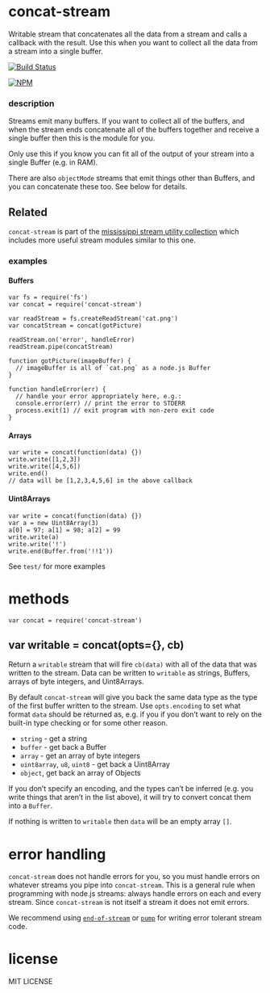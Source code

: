 concat-stream
=============

Writable stream that concatenates all the data from a stream and calls a callback with the result. Use this when you want to collect all the data from a stream into a single buffer.

[![Build Status](https://travis-ci.org/maxogden/concat-stream.svg?branch=master)](https://travis-ci.org/maxogden/concat-stream)

[![NPM](https://nodei.co/npm/concat-stream.png)](https://nodei.co/npm/concat-stream/)

### description

Streams emit many buffers. If you want to collect all of the buffers, and when the stream ends concatenate all of the buffers together and receive a single buffer then this is the module for you.

Only use this if you know you can fit all of the output of your stream into a single Buffer (e.g. in RAM).

There are also `objectMode` streams that emit things other than Buffers, and you can concatenate these too. See below for details.

Related
-------

`concat-stream` is part of the [mississippi stream utility collection](https://github.com/maxogden/mississippi) which includes more useful stream modules similar to this one.

### examples

#### Buffers

    var fs = require('fs')
    var concat = require('concat-stream')

    var readStream = fs.createReadStream('cat.png')
    var concatStream = concat(gotPicture)

    readStream.on('error', handleError)
    readStream.pipe(concatStream)

    function gotPicture(imageBuffer) {
      // imageBuffer is all of `cat.png` as a node.js Buffer
    }

    function handleError(err) {
      // handle your error appropriately here, e.g.:
      console.error(err) // print the error to STDERR
      process.exit(1) // exit program with non-zero exit code
    }

#### Arrays

    var write = concat(function(data) {})
    write.write([1,2,3])
    write.write([4,5,6])
    write.end()
    // data will be [1,2,3,4,5,6] in the above callback

#### Uint8Arrays

    var write = concat(function(data) {})
    var a = new Uint8Array(3)
    a[0] = 97; a[1] = 98; a[2] = 99
    write.write(a)
    write.write('!')
    write.end(Buffer.from('!!1'))

See `test/` for more examples

methods
=======

    var concat = require('concat-stream')

var writable = concat(opts={}, cb)
----------------------------------

Return a `writable` stream that will fire `cb(data)` with all of the data that was written to the stream. Data can be written to `writable` as strings, Buffers, arrays of byte integers, and Uint8Arrays.

By default `concat-stream` will give you back the same data type as the type of the first buffer written to the stream. Use `opts.encoding` to set what format `data` should be returned as, e.g. if you if you don’t want to rely on the built-in type checking or for some other reason.

-   `string` - get a string
-   `buffer` - get back a Buffer
-   `array` - get an array of byte integers
-   `uint8array`, `u8`, `uint8` - get back a Uint8Array
-   `object`, get back an array of Objects

If you don’t specify an encoding, and the types can’t be inferred (e.g. you write things that aren’t in the list above), it will try to convert concat them into a `Buffer`.

If nothing is written to `writable` then `data` will be an empty array `[]`.

error handling
==============

`concat-stream` does not handle errors for you, so you must handle errors on whatever streams you pipe into `concat-stream`. This is a general rule when programming with node.js streams: always handle errors on each and every stream. Since `concat-stream` is not itself a stream it does not emit errors.

We recommend using [`end-of-stream`](https://npmjs.org/end-of-stream) or [`pump`](https://npmjs.org/pump) for writing error tolerant stream code.

license
=======

MIT LICENSE
